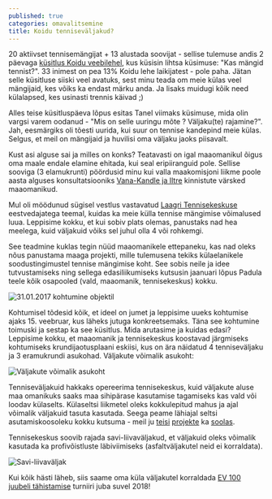 ```yaml
---
published: true
categories: omavalitsemine
title: Koidu tenniseväljakud?
---
```


20 aktiivset tennisemängijat + 13 alustada soovijat - sellise tulemuse andis 2 päevaga [küsitlus Koidu veebilehel](https://www.facebook.com/events/996474573829706/permalink/996475600496270/), kus küsisin lihtsa küsimuse: "Kas mängid tennist?". 33 inimest on pea 13% Koidu lehe laikijatest - pole paha. Jätan selle küsitluse siiski veel avatuks, sest minu teada om meie külas veel mängijaid, kes võiks ka endast märku anda. Ja lisaks muidugi kõik need külalapsed, kes usinasti trennis käivad ;)

Alles teise küsitluspäeva lõpus esitas Tanel viimaks küsimuse, mida olin vargsi varem oodanud - "Mis on selle uuringu mõte ? Väljaku(te) rajamine?". Jah, eesmärgiks oli tõesti uurida, kui suur on tennise kandepind meie külas. Selgus, et meil on mängijaid ja huvilisi oma väljaku jaoks piisavalt.

Kust asi alguse sai ja milles on konks? Teatavasti on igal maaomanikul õigus oma maale endale elamine ehitada, kui seal eripiiranguid pole. Sellise sooviga (3 elamukrunti) pöördusid minu kui valla maakomisjoni liikme poole aasta alguses konsultatsiooniks [Vana-Kandle ja Iltre](http://xgis.maaamet.ee/maps/XGis?app_id=UU82A&user_id=at&LANG=1&WIDTH=1579&HEIGHT=935&zlevel=10,533732.8725,6578137.2585938&setlegend=UUKAT1_82=1,FUUKAT102_82=0,FUUKAT103_82=1) kinnistute värsked maaomanikud.

Mul oli möödunud sügisel vestlus vastavatud [Laagri Tennisekeskuse](http://laagritennis.ee/) eestvedajatega teemal, kuidas ka meie külla tennise mängimise võimalused luua. Leppisime kokku, et kui sobiv plats olemas, panustaks nad hea meelega, kuid väljakuid võiks sel juhul olla 4 või rohkemgi.

See teadmine kuklas tegin nüüd maaomanikele ettepaneku, kas nad oleks nõus panustama maaga projekti, mille tulemusena tekiks külaelanikele soodustingimustel tennise mängimise koht. See sobis neile ja idee tutvustamiseks ning sellega edasiliikumiseks kutsusin jaanuari lõpus Padula teele kõik osapooled (vald, maaomanik, tennisekeskus) kokku.

![31.01.2017 kohtumine objektil](https://cloud.githubusercontent.com/assets/146800/22997625/d99b3822-f3db-11e6-9a4f-ccd1652b3646.png)

Kohtumisel tõdesid kõik, et ideel on jumet ja leppisime uueks kohtumise ajaks 15. veebruar, kus läheks jutuga konkreetsemaks. Täna see kohtumine toimuski ja sestap ka see küsitlus. Mida arutasime ja kuidas edasi? Leppisime kokku, et maaomanik ja tennisekeskus koostavad järgmiseks kohtumiseks krundijaotusplaani eskiisi, kus on ära näidatud 4 tenniseväljaku ja 3 eramukrundi asukohad. Väljakute võimalik asukoht:

![Väljakute võimalik asukoht](https://cloud.githubusercontent.com/assets/146800/22997395/ddf58f2c-f3da-11e6-8f14-371efc51e023.png)

Tenniseväljakuid hakkaks opereerima tennisekeskus, kuid väljakute aluse maa omanikuks saaks maa sihipärase kasutamise tagamiseks kas vald või loodav külaselts. Külaseltsi liikmetel oleks kokkulepitud mahus ja ajal võimalik väljakuid tasuta kasutada. Seega peame lähiajal seltsi asutamiskoosoleku kokku kutsuma - meil ju [teisi](https://github.com/tormi/KOV/issues/22) [projekte](https://github.com/tormi/KOV/issues/30) ka [soolas](https://github.com/tormi/KOV/issues/10).

Tennisekeskus soovib rajada savi-liivaväljakud, et väljakuid oleks võimalik kasutada ka profivõistluste läbiviimiseks (asfaltväljakutel neid ei korraldata).

![Savi-liivaväljak](https://cloud.githubusercontent.com/assets/146800/22997940/3f1a59e8-f3dd-11e6-8965-622ec8a6fb48.jpg)

Kui kõik hästi läheb, siis saame oma küla väljakutel korraldada [EV 100 juubeli tähistamise](https://ev100.ee/et/kingitused) turniiri juba suvel 2018!

